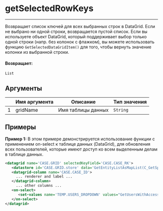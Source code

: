 # getSelectedRowKeys

---

Возвращает список ключей для всех выбранных строк в DataGrid.
Если не выбрано ни одной строки, возвращается пустой список.
Если вы используете объект DataGrid, который поддерживает выбор только одной строки (напр. без колонок с флажком),
вы можете использовать функцию `GetSelectedDataGridItem()` для того, чтобы вернуть значение колонки из выбранной строки.

#### Возвращает:

`List`

## Аргументы

|  | Имя аргумента | Описание | Тип значения |
| --- | --- | --- | --- |
| 1 | gridName | Имя таблицы данных | `String` |

## Примеры

**Пример 1:** В этом примере демонстрируется использование функции с применением on-select к таблице данных (DataGrid),
для обновления всех пользователей, которые имеют доступ ко всем выделенным делам в таблице данных.
```xml
<datagrid name='CASE.GRID' selectedKeyField='CASE.CASE_RK'>
   <datastore id='CASE.GRID.store' data='GetEntityListAsMapList(C_GetSpecificCases())' />
   <datagrid-column name='CASE.CASE_ID'>
     ... renderer and label ...
   </datagrid-column>
     ... other columns ...
   <on-select>
      <set-values name='TEMP.USERS_DROPDOWN' values="GetUsersWithAccessTo('incident', GetSelectedRowKeys('CASE.GRID'))"/>
   </on-select>
</datagrid>
```

